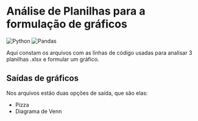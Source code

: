 # Análise de Planilhas para a formulação de gráficos

![Python](https://img.shields.io/badge/python-3670A0?style=for-the-badge&logo=python&logoColor=ffdd54)
![Pandas](https://img.shields.io/badge/pandas-%23150458.svg?style=for-the-badge&logo=pandas&logoColor=white)

Aqui constam os arquivos com as linhas de código usadas para analisar 3 planilhas .xlsx e formular um gráfico. 

## Saídas de gráficos

Nos arquivos estão duas opções de saída, que são elas: 

- Pizza
- Diagrama de Venn

